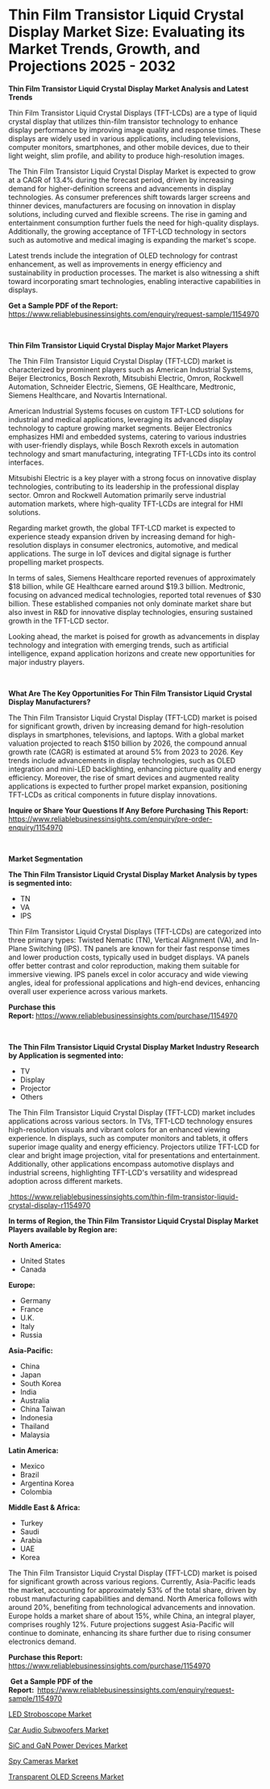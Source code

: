<p><h1>Thin Film Transistor Liquid Crystal Display Market Size: Evaluating its Market Trends, Growth, and Projections 2025 - 2032</h1></p><p><strong>Thin Film Transistor Liquid Crystal Display Market Analysis and Latest Trends</strong></p>
<p><p>Thin Film Transistor Liquid Crystal Displays (TFT-LCDs) are a type of liquid crystal display that utilizes thin-film transistor technology to enhance display performance by improving image quality and response times. These displays are widely used in various applications, including televisions, computer monitors, smartphones, and other mobile devices, due to their light weight, slim profile, and ability to produce high-resolution images.</p><p>The Thin Film Transistor Liquid Crystal Display Market is expected to grow at a CAGR of 13.4% during the forecast period, driven by increasing demand for higher-definition screens and advancements in display technologies. As consumer preferences shift towards larger screens and thinner devices, manufacturers are focusing on innovation in display solutions, including curved and flexible screens. The rise in gaming and entertainment consumption further fuels the need for high-quality displays. Additionally, the growing acceptance of TFT-LCD technology in sectors such as automotive and medical imaging is expanding the market's scope.</p><p>Latest trends include the integration of OLED technology for contrast enhancement, as well as improvements in energy efficiency and sustainability in production processes. The market is also witnessing a shift toward incorporating smart technologies, enabling interactive capabilities in displays.</p></p>
<p><strong>Get a Sample PDF of the Report:&nbsp;</strong> <a href="https://www.reliablebusinessinsights.com/enquiry/request-sample/1154970?utm_campaign=1877&utm_medium=2&utm_source=Github&utm_content=ia&utm_term=11022025&utm_id=thin-film-transistor-liquid-crystal-display">https://www.reliablebusinessinsights.com/enquiry/request-sample/1154970</a></p>
<p>&nbsp;</p>
<p><strong>Thin Film Transistor Liquid Crystal Display Major Market Players</strong></p>
<p><p>The Thin Film Transistor Liquid Crystal Display (TFT-LCD) market is characterized by prominent players such as American Industrial Systems, Beijer Electronics, Bosch Rexroth, Mitsubishi Electric, Omron, Rockwell Automation, Schneider Electric, Siemens, GE Healthcare, Medtronic, Siemens Healthcare, and Novartis International. </p><p>American Industrial Systems focuses on custom TFT-LCD solutions for industrial and medical applications, leveraging its advanced display technology to capture growing market segments. Beijer Electronics emphasizes HMI and embedded systems, catering to various industries with user-friendly displays, while Bosch Rexroth excels in automation technology and smart manufacturing, integrating TFT-LCDs into its control interfaces.</p><p>Mitsubishi Electric is a key player with a strong focus on innovative display technologies, contributing to its leadership in the professional display sector. Omron and Rockwell Automation primarily serve industrial automation markets, where high-quality TFT-LCDs are integral for HMI solutions.</p><p>Regarding market growth, the global TFT-LCD market is expected to experience steady expansion driven by increasing demand for high-resolution displays in consumer electronics, automotive, and medical applications. The surge in IoT devices and digital signage is further propelling market prospects.</p><p>In terms of sales, Siemens Healthcare reported revenues of approximately $18 billion, while GE Healthcare earned around $19.3 billion. Medtronic, focusing on advanced medical technologies, reported total revenues of $30 billion. These established companies not only dominate market share but also invest in R&D for innovative display technologies, ensuring sustained growth in the TFT-LCD sector.</p><p>Looking ahead, the market is poised for growth as advancements in display technology and integration with emerging trends, such as artificial intelligence, expand application horizons and create new opportunities for major industry players.</p></p>
<p>&nbsp;</p>
<p><strong>What Are The Key Opportunities For Thin Film Transistor Liquid Crystal Display Manufacturers?</strong></p>
<p><p>The Thin Film Transistor Liquid Crystal Display (TFT-LCD) market is poised for significant growth, driven by increasing demand for high-resolution displays in smartphones, televisions, and laptops. With a global market valuation projected to reach $150 billion by 2026, the compound annual growth rate (CAGR) is estimated at around 5% from 2023 to 2026. Key trends include advancements in display technologies, such as OLED integration and mini-LED backlighting, enhancing picture quality and energy efficiency. Moreover, the rise of smart devices and augmented reality applications is expected to further propel market expansion, positioning TFT-LCDs as critical components in future display innovations.</p></p>
<p><strong>Inquire or Share Your Questions If Any Before Purchasing This Report:</strong> <a href="https://www.reliablebusinessinsights.com/enquiry/pre-order-enquiry/1154970?utm_campaign=1877&utm_medium=2&utm_source=Github&utm_content=ia&utm_term=11022025&utm_id=thin-film-transistor-liquid-crystal-display">https://www.reliablebusinessinsights.com/enquiry/pre-order-enquiry/1154970</a></p>
<p>&nbsp;</p>
<p><strong>Market Segmentation</strong></p>
<p><strong>The Thin Film Transistor Liquid Crystal Display Market Analysis by types is segmented into:</strong></p>
<p><ul><li>TN</li><li>VA</li><li>IPS</li></ul></p>
<p><p>Thin Film Transistor Liquid Crystal Displays (TFT-LCDs) are categorized into three primary types: Twisted Nematic (TN), Vertical Alignment (VA), and In-Plane Switching (IPS). TN panels are known for their fast response times and lower production costs, typically used in budget displays. VA panels offer better contrast and color reproduction, making them suitable for immersive viewing. IPS panels excel in color accuracy and wide viewing angles, ideal for professional applications and high-end devices, enhancing overall user experience across various markets.</p></p>
<p><strong>Purchase this Report:&nbsp;</strong><a href="https://www.reliablebusinessinsights.com/purchase/1154970?utm_campaign=1877&utm_medium=2&utm_source=Github&utm_content=ia&utm_term=11022025&utm_id=thin-film-transistor-liquid-crystal-display">https://www.reliablebusinessinsights.com/purchase/1154970</a></p>
<p>&nbsp;</p>
<p><strong>The Thin Film Transistor Liquid Crystal Display Market Industry Research by Application is segmented into:</strong></p>
<p><ul><li>TV</li><li>Display</li><li>Projector</li><li>Others</li></ul></p>
<p><p>The Thin Film Transistor Liquid Crystal Display (TFT-LCD) market includes applications across various sectors. In TVs, TFT-LCD technology ensures high-resolution visuals and vibrant colors for an enhanced viewing experience. In displays, such as computer monitors and tablets, it offers superior image quality and energy efficiency. Projectors utilize TFT-LCD for clear and bright image projection, vital for presentations and entertainment. Additionally, other applications encompass automotive displays and industrial screens, highlighting TFT-LCD's versatility and widespread adoption across different markets.</p></p>
<p><a href="https://www.reliablebusinessinsights.com/thin-film-transistor-liquid-crystal-display-r1154970?utm_campaign=1877&utm_medium=2&utm_source=Github&utm_content=ia&utm_term=11022025&utm_id=thin-film-transistor-liquid-crystal-display">&nbsp;https://www.reliablebusinessinsights.com/thin-film-transistor-liquid-crystal-display-r1154970</a></p>
<p><strong>In terms of Region, the Thin Film Transistor Liquid Crystal Display Market Players available by Region are:</strong></p>
<p>
    <p> <strong> North America: </strong>
        <ul>
            <li>United States</li>
            <li>Canada</li>
        </ul>
        </p> 
    <p> <strong> Europe: </strong>
        <ul>
            <li>Germany</li>
            <li>France</li>
            <li>U.K.</li>
            <li>Italy</li>
            <li>Russia</li>
        </ul>
        </p> 
    <p> <strong> Asia-Pacific: </strong>
        <ul>
            <li>China</li>
            <li>Japan</li>
            <li>South Korea</li>
            <li>India</li>
            <li>Australia</li>
            <li>China Taiwan</li>
            <li>Indonesia</li>
            <li>Thailand</li>
            <li>Malaysia</li>
        </ul>
        </p> 
    <p> <strong> Latin America: </strong>
        <ul>
            <li>Mexico</li>
            <li>Brazil</li>
            <li>Argentina Korea</li>
            <li>Colombia</li>
        </ul>
        </p> 
    <p> <strong> Middle East & Africa: </strong>
        <ul>
            <li>Turkey</li>
            <li>Saudi</li>
            <li>Arabia</li>
            <li>UAE</li>
            <li>Korea</li>
        </ul>
    </p>
    </p>
<p><p>The Thin Film Transistor Liquid Crystal Display (TFT-LCD) market is poised for significant growth across various regions. Currently, Asia-Pacific leads the market, accounting for approximately 53% of the total share, driven by robust manufacturing capabilities and demand. North America follows with around 20%, benefiting from technological advancements and innovation. Europe holds a market share of about 15%, while China, an integral player, comprises roughly 12%. Future projections suggest Asia-Pacific will continue to dominate, enhancing its share further due to rising consumer electronics demand.</p></p>
<p><strong>Purchase this Report: </strong><a href="https://www.reliablebusinessinsights.com/purchase/1154970?utm_campaign=1877&utm_medium=2&utm_source=Github&utm_content=ia&utm_term=11022025&utm_id=thin-film-transistor-liquid-crystal-display">https://www.reliablebusinessinsights.com/purchase/1154970</a></p>
<p>&nbsp;<strong>Get a Sample PDF of the Report:&nbsp;&nbsp;</strong><a href="https://www.reliablebusinessinsights.com/enquiry/request-sample/1154970?utm_campaign=1877&utm_medium=2&utm_source=Github&utm_content=ia&utm_term=11022025&utm_id=thin-film-transistor-liquid-crystal-display">https://www.reliablebusinessinsights.com/enquiry/request-sample/1154970</a></p>
<p><strong></strong></p>
<p><p><a href="https://github.com/bokerraaenc7/Market-Research-Report-List-1/blob/main/led-stroboscope-market.md?utm_campaign=1877&utm_medium=2&utm_source=Github&utm_content=ia&utm_term=11022025&utm_id=thin-film-transistor-liquid-crystal-display">LED Stroboscope Market</a></p><p><a href="https://github.com/sharphadan/Market-Research-Report-List-1/blob/main/car-audio-subwoofers-market.md?utm_campaign=1877&utm_medium=2&utm_source=Github&utm_content=ia&utm_term=11022025&utm_id=thin-film-transistor-liquid-crystal-display">Car Audio Subwoofers Market</a></p><p><a href="https://github.com/myrosibrir/Market-Research-Report-List-1/blob/main/sic-and-gan-power-devices-market.md?utm_campaign=1877&utm_medium=2&utm_source=Github&utm_content=ia&utm_term=11022025&utm_id=thin-film-transistor-liquid-crystal-display">SiC and GaN Power Devices Market</a></p><p><a href="https://github.com/tapandtarxo/Market-Research-Report-List-1/blob/main/spy-cameras-market.md?utm_campaign=1877&utm_medium=2&utm_source=Github&utm_content=ia&utm_term=11022025&utm_id=thin-film-transistor-liquid-crystal-display">Spy Cameras Market</a></p><p><a href="https://github.com/morgadamas58/Market-Research-Report-List-1/blob/main/transparent-oled-screens-market.md?utm_campaign=1877&utm_medium=2&utm_source=Github&utm_content=ia&utm_term=11022025&utm_id=thin-film-transistor-liquid-crystal-display">Transparent OLED Screens Market</a></p></p>